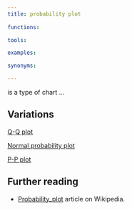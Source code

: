 ```yaml
---
title: probability plot
  
functions:

tools:

examples:

synonyms:

---
```


is a type of chart ...

<!--more-->

## Variations

[Q-Q plot](https://en.wikipedia.org/wiki/Q–Q_plot)

[Normal probability plot](https://en.wikipedia.org/wiki/Normal_probability_plot)

[P-P plot](https://en.wikipedia.org/wiki/P–P_plot)


## Further reading
- [Probability_plot](https://en.wikipedia.org/wiki/Probability_plot) article on Wikipedia.
